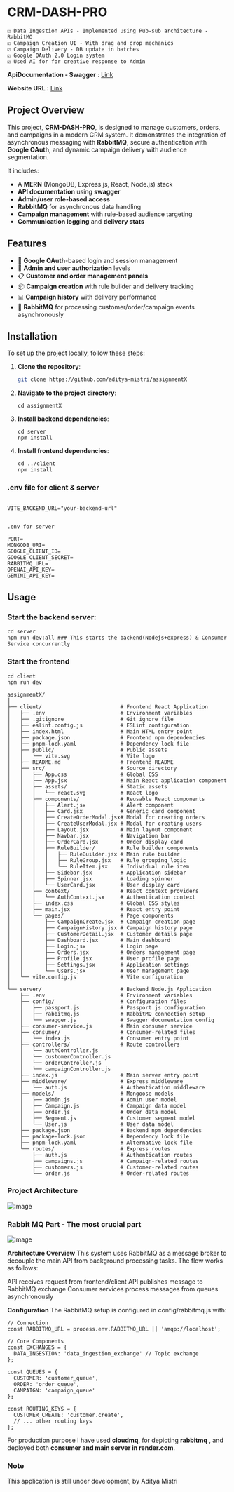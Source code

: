 # **CRM-DASH-PRO**
```
☑️ Data Ingestion APIs - Implemented using Pub-sub architecture - RabbitMQ
☑️ Campaign Creation UI - With drag and drop mechanics 
☑️ Campaign Delivery - DB update in batches
☑️ Google OAuth 2.0 Login system
☑️ Used AI for for creative response to Admin 
```

**ApiDocumentation - Swagger** : [Link](https://assignmentx-k4ii.onrender.com/api-docs/)

**Website URL :** [Link](https://assignment-x-ruddy.vercel.app)

## **Project Overview**

This project, **CRM-DASH-PRO**, is designed to manage customers, orders, and campaigns in a modern CRM system. It demonstrates the integration of asynchronous messaging with **RabbitMQ**, secure authentication with **Google OAuth**, and dynamic campaign delivery with audience segmentation.

It includes:
- A **MERN** (MongoDB, Express.js, React, Node.js) stack
- **API documentation** using **swagger**
- **Admin/user role-based access**
- **RabbitMQ** for asynchronous data handling
- **Campaign management** with rule-based audience targeting
- **Communication logging** and **delivery stats**

## **Features**

- 🔐 **Google OAuth**-based login and session management
- 👤 **Admin and user authorization** levels
- 📋 **Customer and order management panels**
- 📦 **Campaign creation** with rule builder and delivery tracking
- 📊 **Campaign history** with delivery performance
- 🐇 **RabbitMQ** for processing customer/order/campaign events asynchronously

## **Installation**

To set up the project locally, follow these steps:

1. **Clone the repository**:
    ```bash
    git clone https://github.com/aditya-mistri/assignmentX
    ```

2. **Navigate to the project directory**:
    ```
    cd assignmentX
    ```

3. **Install backend dependencies**:
    ```
    cd server
    npm install
    ```

4. **Install frontend dependencies**:
    ```
    cd ../client
    npm install
    ```

### **.env file for client & server**

```env

VITE_BACKEND_URL="your-backend-url"


.env for server

PORT=
MONGODB_URI=
GOOGLE_CLIENT_ID=
GOOGLE_CLIENT_SECRET=
RABBITMQ_URL=
OPENAI_API_KEY=
GEMINI_API_KEY=
```

## Usage
### Start the backend server:

```
cd server
npm run dev:all ### This starts the backend(Nodejs+express) & Consumer Service concurrently
```
### Start the frontend
```
cd client
npm run dev

```

```
assignmentX/
│
├── client/                         # Frontend React Application
│   ├── .env                        # Environment variables
│   ├── .gitignore                  # Git ignore file
│   ├── eslint.config.js            # ESLint configuration
│   ├── index.html                  # Main HTML entry point
│   ├── package.json                # Frontend npm dependencies
│   ├── pnpm-lock.yaml              # Dependency lock file
│   ├── public/                     # Public assets
│   │   └── vite.svg                # Vite logo
│   ├── README.md                   # Frontend README
│   ├── src/                        # Source directory
│   │   ├── App.css                 # Global CSS
│   │   ├── App.jsx                 # Main React application component
│   │   ├── assets/                 # Static assets
│   │   │   └── react.svg           # React logo
│   │   ├── components/             # Reusable React components
│   │   │   ├── Alert.jsx           # Alert component
│   │   │   ├── Card.jsx            # Generic card component
│   │   │   ├── CreateOrderModal.jsx# Modal for creating orders
│   │   │   ├── CreateUserModal.jsx # Modal for creating users
│   │   │   ├── Layout.jsx          # Main layout component
│   │   │   ├── Navbar.jsx          # Navigation bar
│   │   │   ├── OrderCard.jsx       # Order display card
│   │   │   ├── RuleBuilder/        # Rule builder components
│   │   │   │   ├── RuleBuilder.jsx # Main rule builder
│   │   │   │   ├── RuleGroup.jsx   # Rule grouping logic
│   │   │   │   └── RuleItem.jsx    # Individual rule item
│   │   │   ├── Sidebar.jsx         # Application sidebar
│   │   │   ├── Spinner.jsx         # Loading spinner
│   │   │   └── UserCard.jsx        # User display card
│   │   ├── context/                # React context providers
│   │   │   └── AuthContext.jsx     # Authentication context
│   │   ├── index.css               # Global CSS styles
│   │   ├── main.jsx                # React entry point
│   │   └── pages/                  # Page components
│   │       ├── CampaignCreate.jsx  # Campaign creation page
│   │       ├── CampaignHistory.jsx # Campaign history page
│   │       ├── CustomerDetail.jsx  # Customer details page
│   │       ├── Dashboard.jsx       # Main dashboard
│   │       ├── Login.jsx           # Login page
│   │       ├── Orders.jsx          # Orders management page
│   │       ├── Profile.jsx         # User profile page
│   │       ├── Settings.jsx        # Application settings
│   │       └── Users.jsx           # User management page
│   └── vite.config.js              # Vite configuration
│
└── server/                         # Backend Node.js Application
    ├── .env                        # Environment variables
    ├── config/                     # Configuration files
    │   ├── passport.js             # Passport.js configuration
    │   ├── rabbitmq.js             # RabbitMQ connection setup
    │   └── swagger.js              # Swagger documentation config
    ├── consumer-service.js         # Main consumer service
    ├── consumer/                   # Consumer-related files
    │   └── index.js                # Consumer entry point
    ├── controllers/                # Route controllers
    │   └── authController.js
    │   └── customerController.js
    │   └── orderController.js
    │   └── campaignController.js
    ├── index.js                    # Main server entry point
    ├── middleware/                 # Express middleware
    │   └── auth.js                 # Authentication middleware
    ├── models/                     # Mongoose models
    │   ├── admin.js                # Admin user model
    │   ├── Campaign.js             # Campaign data model
    │   ├── order.js                # Order data model
    │   ├── Segment.js              # Customer segment model
    │   └── User.js                 # User data model
    ├── package.json                # Backend npm dependencies
    ├── package-lock.json           # Dependency lock file
    ├── pnpm-lock.yaml              # Alternative lock file
    └── routes/                     # Express routes
        ├── auth.js                 # Authentication routes
        ├── campaigns.js            # Campaign-related routes
        ├── customers.js            # Customer-related routes
        └── order.js                # Order-related routes

```

### **Project Architecture**
![image](https://github.com/user-attachments/assets/64d98092-d9dd-45f7-8b0f-7e4b1ce6470e)

### **Rabbit MQ Part - The most crucial part**

![image](https://github.com/user-attachments/assets/52d1b199-58b5-4545-afa0-1f705e1bd7d2)

**Architecture Overview**
This system uses RabbitMQ as a message broker to decouple the main API from background processing tasks. The flow works as follows:

API receives request from frontend/client
API publishes message to RabbitMQ exchange
Consumer services process messages from queues asynchronously


**Configuration**
The RabbitMQ setup is configured in config/rabbitmq.js with:

```
// Connection
const RABBITMQ_URL = process.env.RABBITMQ_URL || 'amqp://localhost';

// Core Components
const EXCHANGES = {
  DATA_INGESTION: 'data_ingestion_exchange' // Topic exchange
};

const QUEUES = {
  CUSTOMER: 'customer_queue',
  ORDER: 'order_queue',
  CAMPAIGN: 'campaign_queue'
};

const ROUTING_KEYS = {
  CUSTOMER_CREATE: 'customer.create',
  // ... other routing keys
};

```

For production purpose I have used **cloudmq**, for depicting **rabbitmq** , and deployed both **consumer and main server in render.com**.


### **Note**

This application is still under development, by Aditya Mistri
